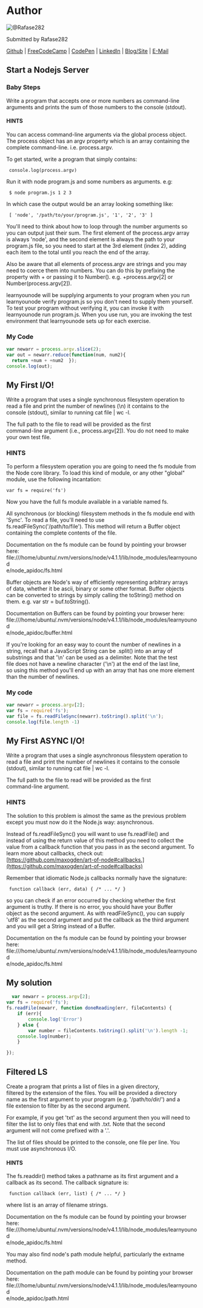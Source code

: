 # Author
![@Rafase282](https://avatars0.githubusercontent.com/Rafase282?&s=128)

Submitted by Rafase282

[Github](https://github.com/Rafase282) | [FreeCodeCamp](http://www.freecodecamp.com/rafase282) | [CodePen](http://codepen.io/Rafase282/) | [LinkedIn](https://www.linkedin.com/in/rafase282) | [Blog/Site](https://rafase282.wordpress.com/) | [E-Mail](mailto:rafase282@gmail.com)

## Start a Nodejs Server
### Baby Steps
  Write a program that accepts one or more numbers as command-line arguments   and prints the sum of those numbers to the console (stdout).

#### HINTS
  You can access command-line arguments via the global process object. The   process object has an argv property which is an array containing the   complete command-line. i.e. process.argv.  

  To get started, write a program that simply contains:  

```
 console.log(process.argv)
```

  Run it with node program.js and some numbers as arguments. e.g:  

```
 $ node program.js 1 2 3
```

  In which case the output would be an array looking something like:  

```
 [ 'node', '/path/to/your/program.js', '1', '2', '3' ]
```

  You'll need to think about how to loop through the number arguments so<br>  you can output just their sum. The first element of the process.argv array<br>  is always 'node', and the second element is always the path to your<br>  program.js file, so you need to start at the 3rd element (index 2), adding<br>  each item to the total until you reach the end of the array.  

  Also be aware that all elements of process.argv are strings and you may<br>  need to coerce them into numbers. You can do this by prefixing the<br>  property with + or passing it to Number(). e.g. +process.argv[2] or<br>  Number(process.argv[2]).  

  learnyounode will be supplying arguments to your program when you run<br>  learnyounode verify program.js so you don't need to supply them yourself.<br>  To test your program without verifying it, you can invoke it with<br>  learnyounode run program.js. When you use run, you are invoking the test<br>  environment that learnyounode sets up for each exercise.  

### My Code

```js
var newarr = process.argv.slice(2);
var out = newarr.reduce(function(num, num2){
  return +num + +num2  });
console.log(out);
```

## My First I/O!
 Write a program that uses a single synchronous filesystem operation to<br> read a file and print the number of newlines (\n) it contains to the<br> console (stdout), similar to running cat file | wc -l.  

 The full path to the file to read will be provided as the first<br> command-line argument (i.e., process.argv[2]). You do not need to make<br> your own test file.  

### HINTS
 To perform a filesystem operation you are going to need the fs module from<br> the Node core library. To load this kind of module, or any other "global"<br> module, use the following incantation:  

```
var fs = require('fs')
```

 Now you have the full fs module available in a variable named fs.  

 All synchronous (or blocking) filesystem methods in the fs module end with<br> 'Sync'. To read a file, you'll need to use<br> fs.readFileSync('/path/to/file'). This method will return a Buffer object<br> containing the complete contents of the file.  

 Documentation on the fs module can be found by pointing your browser here:<br> file:///home/ubuntu/.nvm/versions/node/v4.1.1/lib/node_modules/learnyounod<br> e/node_apidoc/fs.html  

 Buffer objects are Node's way of efficiently representing arbitrary arrays<br> of data, whether it be ascii, binary or some other format. Buffer objects<br> can be converted to strings by simply calling the toString() method on<br> them. e.g. var str = buf.toString().  

 Documentation on Buffers can be found by pointing your browser here:<br> file:///home/ubuntu/.nvm/versions/node/v4.1.1/lib/node_modules/learnyounod<br> e/node_apidoc/buffer.html  

 If you're looking for an easy way to count the number of newlines in a<br> string, recall that a JavaScript String can be .split() into an array of<br> substrings and that '\n' can be used as a delimiter. Note that the test<br> file does not have a newline character ('\n') at the end of the last line,<br> so using this method you'll end up with an array that has one more element<br> than the number of newlines.  

### My code

```js
var newarr = process.argv[2];
var fs = require('fs');
var file = fs.readFileSync(newarr).toString().split('\n');
console.log(file.length -1)
```

## My First ASYNC I/O!
  Write a program that uses a single asynchronous filesystem operation to<br>  read a file and print the number of newlines it contains to the console<br>  (stdout), similar to running cat file | wc -l.  

  The full path to the file to read will be provided as the first<br>  command-line argument.  

### HINTS
  The solution to this problem is almost the same as the previous problem<br>  except you must now do it the Node.js way: asynchronous.  

  Instead of fs.readFileSync() you will want to use fs.readFile() and<br>  instead of using the return value of this method you need to collect the<br>  value from a callback function that you pass in as the second argument. To<br>  learn more about callbacks, check out:<br>  [https://github.com/maxogden/art-of-node#callbacks.](https://github.com/maxogden/art-of-node#callbacks)

  Remember that idiomatic Node.js callbacks normally have the signature:  

```
 function callback (err, data) { /* ... */ }
```

  so you can check if an error occurred by checking whether the first<br>  argument is truthy. If there is no error, you should have your Buffer<br>  object as the second argument. As with readFileSync(), you can supply<br>  'utf8' as the second argument and put the callback as the third argument<br>  and you will get a String instead of a Buffer.  

  Documentation on the fs module can be found by pointing your browser here:<br>  file:///home/ubuntu/.nvm/versions/node/v4.1.1/lib/node_modules/learnyounod<br>  e/node_apidoc/fs.html  

## My solution

```js
  var newarr = process.argv[2];
var fs = require('fs');
fs.readFile(newarr, function doneReading(err, fileContents) {
    if (err){
        console.log('Error')
    } else {
        var number = fileContents.toString().split('\n').length -1;
    console.log(number);
    }

});
```

## Filtered LS
  Create a program that prints a list of files in a given directory,<br>  filtered by the extension of the files. You will be provided a directory<br>  name as the first argument to your program (e.g. '/path/to/dir/') and a<br>  file extension to filter by as the second argument.  

  For example, if you get 'txt' as the second argument then you will need to<br>  filter the list to only files that end with .txt. Note that the second<br>  argument will not come prefixed with a '.'.  

  The list of files should be printed to the console, one file per line. You<br>  must use asynchronous I/O.  


#### HINTS
  The fs.readdir() method takes a pathname as its first argument and a<br>  callback as its second. The callback signature is:  

```
 function callback (err, list) { /* ... */ }  
```

  where list is an array of filename strings.  

  Documentation on the fs module can be found by pointing your browser here:<br>  file:///home/ubuntu/.nvm/versions/node/v4.1.1/lib/node_modules/learnyounod<br>  e/node_apidoc/fs.html  

  You may also find node's path module helpful, particularly the extname<br>  method.  

  Documentation on the path module can be found by pointing your browser<br>  here:<br>  file:///home/ubuntu/.nvm/versions/node/v4.1.1/lib/node_modules/learnyounod<br>  e/node_apidoc/path.html  
